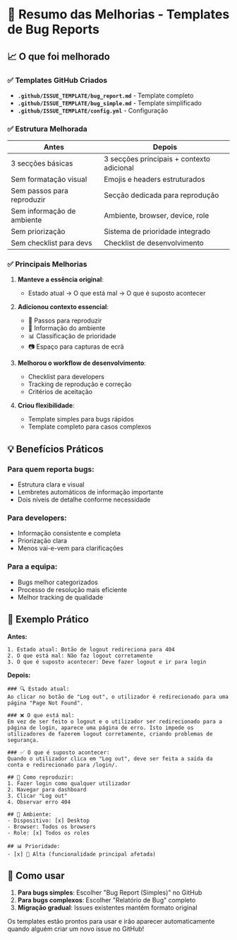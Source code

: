 # 🎯 Resumo das Melhorias - Templates de Bug Reports

## 📈 O que foi melhorado

### ✅ Templates GitHub Criados
- **`.github/ISSUE_TEMPLATE/bug_report.md`** - Template completo
- **`.github/ISSUE_TEMPLATE/bug_simple.md`** - Template simplificado
- **`.github/ISSUE_TEMPLATE/config.yml`** - Configuração

### ✅ Estrutura Melhorada

| Antes | Depois |
|-------|--------|
| 3 secções básicas | 3 secções principais + contexto adicional |
| Sem formatação visual | Emojis e headers estruturados |
| Sem passos para reproduzir | Secção dedicada para reprodução |
| Sem informação de ambiente | Ambiente, browser, device, role |
| Sem priorização | Sistema de prioridade integrado |
| Sem checklist para devs | Checklist de desenvolvimento |

### ✅ Principais Melhorias

1. **Manteve a essência original**: 
   - Estado atual → O que está mal → O que é suposto acontecer

2. **Adicionou contexto essencial**:
   - 🔄 Passos para reproduzir
   - 📱 Informação do ambiente
   - 📊 Classificação de prioridade
   - 📷 Espaço para capturas de ecrã

3. **Melhorou o workflow de desenvolvimento**:
   - Checklist para developers
   - Tracking de reprodução e correção
   - Critérios de aceitação

4. **Criou flexibilidade**:
   - Template simples para bugs rápidos
   - Template completo para casos complexos

## 💡 Benefícios Práticos

### Para quem reporta bugs:
- Estrutura clara e visual
- Lembretes automáticos de informação importante
- Dois níveis de detalhe conforme necessidade

### Para developers:
- Informação consistente e completa
- Priorização clara
- Menos vai-e-vem para clarificações

### Para a equipa:
- Bugs melhor categorizados
- Processo de resolução mais eficiente
- Melhor tracking de qualidade

## 📖 Exemplo Prático

**Antes:**
```
1. Estado atual: Botão de logout redireciona para 404
2. O que está mal: Não faz logout corretamente  
3. O que é suposto acontecer: Deve fazer logout e ir para login
```

**Depois:**
```
### 🔍 Estado atual:
Ao clicar no botão de "Log out", o utilizador é redirecionado para uma página "Page Not Found".

### ❌ O que está mal:
Em vez de ser feito o logout e o utilizador ser redirecionado para a página de login, aparece uma página de erro. Isto impede os utilizadores de fazerem logout corretamente, criando problemas de segurança.

### ✅ O que é suposto acontecer:
Quando o utilizador clica em "Log out", deve ser feita a saída da conta e redirecionado para /login/.

## 🔄 Como reproduzir:
1. Fazer login como qualquer utilizador
2. Navegar para dashboard
3. Clicar "Log out"
4. Observar erro 404

## 📱 Ambiente:
- Dispositivo: [x] Desktop
- Browser: Todos os browsers
- Role: [x] Todos os roles

## 📊 Prioridade:
- [x] 🚨 Alta (funcionalidade principal afetada)
```

## 🚀 Como usar

1. **Para bugs simples**: Escolher "Bug Report (Simples)" no GitHub
2. **Para bugs complexos**: Escolher "Relatório de Bug" completo
3. **Migração gradual**: Issues existentes mantêm formato original

Os templates estão prontos para usar e irão aparecer automaticamente quando alguém criar um novo issue no GitHub!